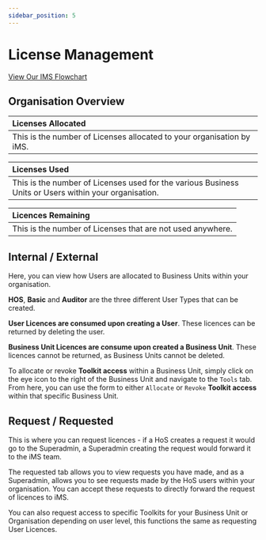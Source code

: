 ```yaml
---
sidebar_position: 5
---
```


# License Management

<p>
<a target="\_blank" href={require('./Our IMS.pdf').default}> 
View Our IMS Flowchart
</a>
</p>

## Organisation Overview

| Licenses Allocated |
| :----------------- |
| This is the number of Licenses allocated to your organisation by iMS. |

| Licenses Used |
| :---------------- |
| This is the number of Licenses used for the various Business Units or Users within your organisation. |

| Licences Remaining |
| :---------------- |
| This is the number of Licenses that are not used anywhere. |

## Internal / External

Here, you can view how Users are allocated to Business Units within your organisation.

**HOS**, **Basic** and **Auditor** are the three different User Types that can be created.

**User Licences are consumed upon creating a User**. These licences can be returned by deleting the user.

**Business Unit Licences are consume upon created a Business Unit**. These licences cannot be returned, as Business Units cannot be deleted.

To allocate or revoke **Toolkit access** within a Business Unit, simply click on the eye icon to the right of the Business Unit and navigate to the `Tools` tab. From here, you can use the form to either `Allocate` or `Revoke` **Toolkit access** within that specific Business Unit.

## Request / Requested

This is where you can request licences - if a HoS creates a request it would go to the Superadmin, a Superadmin creating the request would forward it to the iMS team.

The requested tab allows you to view requests you have made, and as a Superadmin, allows you to see requests made by the HoS users within your organisation. You can accept these requests to directly forward the request of licences to iMS.

You can also request access to specific Toolkits for your Business Unit or Organisation depending on user level, this functions the same as requesting User Licences.
